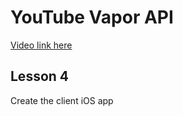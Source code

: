# YouTube Vapor API

[Video link here](https://youtu.be/TyigCzPoLak)

## Lesson 4
Create the client iOS app
